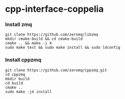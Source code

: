 # cpp-interface-coppelia



### Install zmq 

```shell
git clone https://github.com/zeromq/libzmq
mkdir cmake-build && cd cmake-build
cmake .. && make -j 4
sudo make test && sudo make install && sudo ldconfig
```


### Install cppzmq

```shell
git clone https://github.com/zeromq/cppzmq.git
cd cppzmq
mkdir build
cd build
cmake ..
sudo make -j4 install
```
